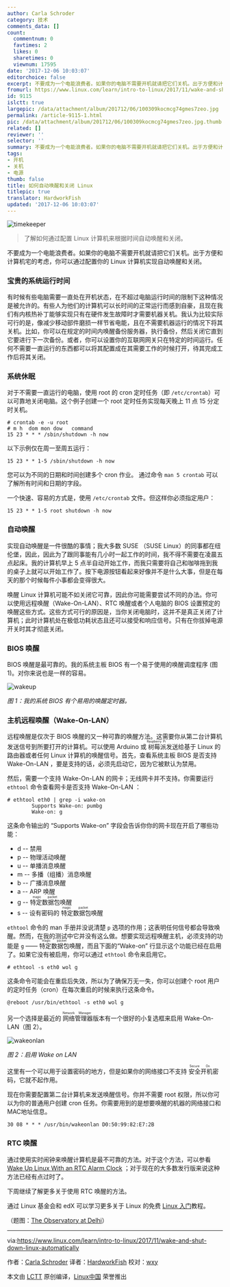 ```yaml
---
author: Carla Schroder
category: 技术
comments_data: []
count:
  commentnum: 0
  favtimes: 2
  likes: 0
  sharetimes: 0
  viewnum: 17595
date: '2017-12-06 10:03:07'
editorchoice: false
excerpt: 不要成为一个电能浪费者。如果你的电脑不需要开机就请把它们关机。出于方便和计算机宅的考虑，你可以通过配置你的 Linux 计算机实现自动唤醒和关闭。
fromurl: https://www.linux.com/learn/intro-to-linux/2017/11/wake-and-shut-down-linux-automatically
id: 9115
islctt: true
largepic: /data/attachment/album/201712/06/100309kocmcg74gmes7zeo.jpg
permalink: /article-9115-1.html
pic: /data/attachment/album/201712/06/100309kocmcg74gmes7zeo.jpg.thumb.jpg
related: []
reviewer: ''
selector: ''
summary: 不要成为一个电能浪费者。如果你的电脑不需要开机就请把它们关机。出于方便和计算机宅的考虑，你可以通过配置你的 Linux 计算机实现自动唤醒和关闭。
tags:
- 开机
- 关机
- 电源
thumb: false
title: 如何自动唤醒和关闭 Linux
titlepic: true
translator: HardworkFish
updated: '2017-12-06 10:03:07'
---
```


![timekeeper](/data/attachment/album/201712/06/100309kocmcg74gmes7zeo.jpg)



> 
> 了解如何通过配置 Linux 计算机来根据时间自动唤醒和关闭。
> 
> 
> 


不要成为一个电能浪费者。如果你的电脑不需要开机就请把它们关机。出于方便和计算机宅的考虑，你可以通过配置你的 Linux 计算机实现自动唤醒和关闭。


### 宝贵的系统运行时间


有时候有些电脑需要一直处在开机状态，在不超过电脑运行时间的限制下这种情况是被允许的。有些人为他们的计算机可以长时间的正常运行而感到自豪，且现在我们有内核热补丁能够实现只有在硬件发生故障时才需要机器关机。我认为比较实际可行的是，像减少移动部件磨损一样节省电能，且在不需要机器运行的情况下将其关机。比如，你可以在规定的时间内唤醒备份服务器，执行备份，然后关闭它直到它要进行下一次备份。或者，你可以设置你的互联网网关只在特定的时间运行。任何不需要一直运行的东西都可以将其配置成在其需要工作的时候打开，待其完成工作后将其关闭。


### 系统休眠


对于不需要一直运行的电脑，使用 root 的 cron 定时任务（即 `/etc/crontab`）可以可靠地关闭电脑。这个例子创建一个 root 定时任务实现每天晚上 11 点 15 分定时关机。



```
# crontab -e -u root
# m h  dom mon dow   command
15 23 * * * /sbin/shutdown -h now

```

以下示例仅在周一至周五运行：



```
15 23 * * 1-5 /sbin/shutdown -h now

```

您可以为不同的日期和时间创建多个 cron 作业。 通过命令 `man 5 crontab` 可以了解所有时间和日期的字段。


一个快速、容易的方式是，使用 `/etc/crontab` 文件。但这样你必须指定用户：



```
15 23 * * 1-5 root shutdown -h now

```

### 自动唤醒


实现自动唤醒是一件很酷的事情；我大多数 SUSE （SUSE Linux）的同事都在纽伦堡，因此，因此为了跟同事能有几小时一起工作的时间，我不得不需要在凌晨五点起床。我的计算机早上 5 点半自动开始工作，而我只需要将自己和咖啡拖到我的桌子上就可以开始工作了。按下电源按钮看起来好像并不是什么大事，但是在每天的那个时候每件小事都会变得很大。


唤醒 Linux 计算机可能不如关闭它可靠，因此你可能需要尝试不同的办法。你可以使用远程唤醒（Wake-On-LAN）、RTC 唤醒或者个人电脑的 BIOS 设置预定的唤醒这些方式。这些方式可行的原因是，当你关闭电脑时，这并不是真正关闭了计算机；此时计算机处在极低功耗状态且还可以接受和响应信号。只有在你拔掉电源开关时其才彻底关闭。


### BIOS 唤醒


BIOS 唤醒是最可靠的。我的系统主板 BIOS 有一个易于使用的唤醒调度程序 (图 1)。对你来说也是一样的容易。


![wakeup](/data/attachment/album/201712/06/100310rnn99t4p953ui69m.png)


*图 1：我的系统 BIOS 有个易用的唤醒定时器。*


### 主机远程唤醒（Wake-On-LAN）


远程唤醒是仅次于 BIOS 唤醒的又一种可靠的唤醒方法。这需要你从第二台计算机发送信号到所要打开的计算机。可以使用 Arduino 或<ruby> 树莓派 <rt>  Raspberry Pi </rt></ruby>发送给基于 Linux 的路由器或者任何 Linux 计算机的唤醒信号。首先，查看系统主板 BIOS 是否支持 Wake-On-LAN ，要是支持的话，必须先启动它，因为它被默认为禁用。


然后，需要一个支持 Wake-On-LAN 的网卡；无线网卡并不支持。你需要运行 `ethtool` 命令查看网卡是否支持 Wake-On-LAN ：



```
# ethtool eth0 | grep -i wake-on
        Supports Wake-on: pumbg
        Wake-on: g

```

这条命令输出的 “Supports Wake-on” 字段会告诉你你的网卡现在开启了哪些功能： 　　　


* d -- 禁用
* p -- 物理活动唤醒
* u -- 单播消息唤醒
* m -- 多播（组播）消息唤醒
* b -- 广播消息唤醒
* a -- ARP 唤醒
* g -- <ruby> 特定数据包 <rt>  magic packet </rt></ruby>唤醒
* s -- 设有密码的<ruby> 特定数据包 <rt>  magic packet </rt></ruby>唤醒


`ethtool` 命令的 man 手册并没说清楚 `p` 选项的作用；这表明任何信号都会导致唤醒。然而，在我的测试中它并没有这么做。想要实现远程唤醒主机，必须支持的功能是 `g` —— <ruby> 特定数据包 <rt>  magic packet </rt></ruby>唤醒，而且下面的“Wake-on” 行显示这个功能已经在启用了。如果它没有被启用，你可以通过 `ethtool` 命令来启用它。



```
# ethtool -s eth0 wol g

```

这条命令可能会在重启后失效，所以为了确保万无一失，你可以创建个 root 用户的定时任务（cron）在每次重启的时候来执行这条命令。



```
@reboot /usr/bin/ethtool -s eth0 wol g

```

另一个选择是最近的<ruby> 网络管理器 <rt>  Network Manager </rt></ruby>版本有一个很好的小复选框来启用 Wake-On-LAN（图 2）。


![wakeonlan](/data/attachment/album/201712/06/100310w4btt7b44ynlnnyz.png)


*图 2：启用 Wake on LAN*


这里有一个可以用于设置密码的地方，但是如果你的网络接口不支持<ruby> 安全开机 <rt>  Secure On </rt></ruby>密码，它就不起作用。


现在你需要配置第二台计算机来发送唤醒信号。你并不需要 root 权限，所以你可以为你的普通用户创建 cron 任务。你需要用到的是想要唤醒的机器的网络接口和MAC地址信息。



```
30 08 * * * /usr/bin/wakeonlan D0:50:99:82:E7:2B 

```

### RTC 唤醒


通过使用实时闹钟来唤醒计算机是最不可靠的方法。对于这个方法，可以参看 [Wake Up Linux With an RTC Alarm Clock](https://www.linux.com/learn/wake-linux-rtc-alarm-clock) ；对于现在的大多数发行版来说这种方法已经有点过时了。


下周继续了解更多关于使用 RTC 唤醒的方法。


通过 Linux 基金会和 edX 可以学习更多关于 Linux 的免费 [Linux 入门](https://training.linuxfoundation.org/linux-courses/system-administration-training/introduction-to-linux)教程。


（题图：[The Observatory at Delhi](http://www.columbia.edu/itc/mealac/pritchett/00routesdata/1700_1799/jaipur/delhijantarearly/delhijantarearly.html)）




---


via:<https://www.linux.com/learn/intro-to-linux/2017/11/wake-and-shut-down-linux-automatically>


作者：[Carla Schroder](https://www.linux.com/users/cschroder) 译者：[HardworkFish](https://github.com/HardworkFish) 校对：[wxy](https://github.com/wxy)


本文由 [LCTT](https://github.com/LCTT/TranslateProject) 原创编译，[Linux中国](https://linux.cn/) 荣誉推出